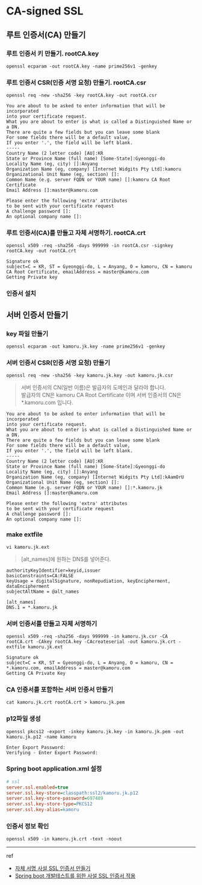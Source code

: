 # CA-signed SSL

## 루트 인증서(CA) 만들기

### 루트 인증서 키 만들기. rootCA.key

    openssl ecparam -out rootCA.key -name prime256v1 -genkey

### 루트 인증서 CSR(인증 서명 요청) 만들기. rootCA.csr

    openssl req -new -sha256 -key rootCA.key -out rootCA.csr

```
You are about to be asked to enter information that will be incorporated
into your certificate request.
What you are about to enter is what is called a Distinguished Name or a DN.
There are quite a few fields but you can leave some blank
For some fields there will be a default value,
If you enter '.', the field will be left blank.
-----
Country Name (2 letter code) [AU]:KR
State or Province Name (full name) [Some-State]:Gyeonggi-do
Locality Name (eg, city) []:Anyang
Organization Name (eg, company) [Internet Widgits Pty Ltd]:kamoru
Organizational Unit Name (eg, section) []:
Common Name (e.g. server FQDN or YOUR name) []:kamoru CA Root Certificate
Email Address []:master@kamoru.com

Please enter the following 'extra' attributes
to be sent with your certificate request
A challenge password []:
An optional company name []:
```

### 루트 인증서(CA)를 만들고 자체 서명하기. rootCA.crt

    openssl x509 -req -sha256 -days 999999 -in rootCA.csr -signkey rootCA.key -out rootCA.crt

```
Signature ok
subject=C = KR, ST = Gyeonggi-do, L = Anyang, O = kamoru, CN = kamoru CA Root Certificate, emailAddress = master@kamoru.com
Getting Private key
```

### 인증서 설치

## 서버 인증서 만들기

### key 파일 만들기

    openssl ecparam -out kamoru.jk.key -name prime256v1 -genkey

### 서버 인증서 CSR(인증 서명 요청) 만들기

    openssl req -new -sha256 -key kamoru.jk.key -out kamoru.jk.csr

> 서버 인증서의 CN(일반 이름)은 발급자의 도메인과 달라야 합니다.   
> 발급자의 CN은 kamoru CA Root Certificate 이며 서버 인증서의 CN은 *.kamoru.com 입니다.

```
You are about to be asked to enter information that will be incorporated
into your certificate request.
What you are about to enter is what is called a Distinguished Name or a DN.
There are quite a few fields but you can leave some blank
For some fields there will be a default value,
If you enter '.', the field will be left blank.
-----
Country Name (2 letter code) [AU]:KR
State or Province Name (full name) [Some-State]:Gyeonggi-do
Locality Name (eg, city) []:Anyang
Organization Name (eg, company) [Internet Widgits Pty Ltd]:kAamOrU
Organizational Unit Name (eg, section) []:
Common Name (e.g. server FQDN or YOUR name) []:*.kamoru.jk
Email Address []:master@kamoru.com

Please enter the following 'extra' attributes
to be sent with your certificate request
A challenge password []:
An optional company name []:
```

### make extfile

    vi kamoru.jk.ext

> [alt_names]에 원하는 DNS를 넣어준다.

```
authorityKeyIdentifier=keyid,issuer
basicConstraints=CA:FALSE
keyUsage = digitalSignature, nonRepudiation, keyEncipherment, dataEncipherment
subjectAltName = @alt_names

[alt_names]
DNS.1 = *.kamoru.jk
```

### 서버 인증서를 만들고 자체 서명하기

    openssl x509 -req -sha256 -days 999999 -in kamoru.jk.csr -CA rootCA.crt -CAkey rootCA.key -CAcreateserial -out kamoru.jk.crt -extfile kamoru.jk.ext

```
Signature ok
subject=C = KR, ST = Gyeonggi-do, L = Anyang, O = kamoru, CN = *.kamoru.com, emailAddress = master@kamoru.com
Getting CA Private Key
```

### CA 인증서를 포함하는 서버 인증서 만들기

    cat kamoru.jk.crt rootCA.crt > kamoru.jk.pem

### p12파일 생성

    openssl pkcs12 -export -inkey kamoru.jk.key -in kamoru.jk.pem -out kamoru.jk.p12 -name kamoru

```
Enter Export Password:
Verifying - Enter Export Password:
```

### Spring boot application.xml 설정

```ini
# ssl
server.ssl.enabled=true
server.ssl.key-store=classpath:ssl2/kamoru.jk.p12
server.ssl.key-store-password=697489
server.ssl.key-store-type=PKCS12
server.ssl.key-alias=kamoru
```

### 인증서 정보 확인

    openssl x509 -in kamoru.jk.crt -text -noout

*****
ref

* [자체 서명 사설 SSL 인증서 만들기](https://www.runit.cloud/2020/04/https-ssl.html)
* [Spring boot 개발테스트를 위한 사설 SSL 인증서 적용](https://turtles7.tistory.com/40)

